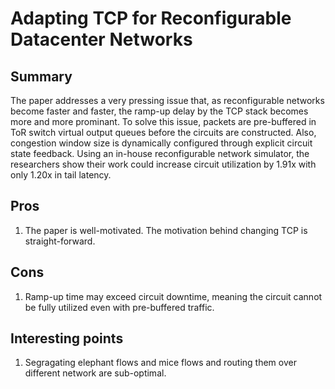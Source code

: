 # Adapting TCP for Reconfigurable Datacenter Networks
## Summary
The paper addresses a very pressing issue that, as reconfigurable networks become faster and faster, the ramp-up delay by the TCP stack becomes more and more prominant. To solve this issue, packets are pre-buffered in ToR switch virtual output queues before the circuits are constructed. Also, congestion window size is dynamically configured through explicit circuit state feedback. Using an in-house reconfigurable network simulator, the researchers show their work could increase circuit utilization by 1.91x with only 1.20x in tail latency.

## Pros
1. The paper is well-motivated. The motivation behind changing TCP is straight-forward.


## Cons
1. Ramp-up time may exceed circuit downtime, meaning the circuit cannot be fully utilized even with pre-buffered traffic.

## Interesting points
1. Segragating elephant flows and mice flows and routing them over different network are sub-optimal.